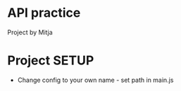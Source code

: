 # API practice

Project by Mitja

# Project SETUP

- Change config to your own name - set path in main.js
